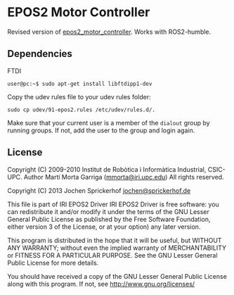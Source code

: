 # EPOS2 Motor Controller

Revised version of [epos2_motor_controller](https://github.com/uos/epos2_motor_controller). Works with ROS2-humble.

## Dependencies

FTDI

```console
user@pc:~$ sudo apt-get install libftdipp1-dev
```

Copy the udev rules file to your udev rules folder:

```console
sudo cp udev/91-epos2.rules /etc/udev/rules.d/.
```

Make sure that your current user is a member of the `dialout` group by running groups. If not, add the user to the group and login again.


## License

Copyright (C) 2009-2010 Institut de Robòtica i Informàtica Industrial, CSIC-UPC.
Author Martí Morta Garriga  (mmorta@iri.upc.edu)
All rights reserved.

Copyright (C) 2013 Jochen Sprickerhof <jochen@sprickerhof.de>

This file is part of IRI EPOS2 Driver
IRI EPOS2 Driver is free software: you can redistribute it and/or modify
it under the terms of the GNU Lesser General Public License as published by
the Free Software Foundation, either version 3 of the License, or
at your option) any later version.

This program is distributed in the hope that it will be useful,
but WITHOUT ANY WARRANTY; without even the implied warranty of
MERCHANTABILITY or FITNESS FOR A PARTICULAR PURPOSE.  See the
GNU Lesser General Public License for more details.

You should have received a copy of the GNU Lesser General Public License
along with this program.  If not, see <http://www.gnu.org/licenses/>
